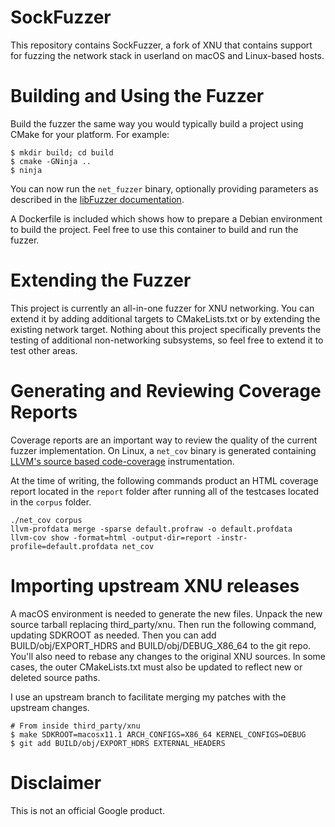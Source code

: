 # SockFuzzer

This repository contains SockFuzzer, a fork of XNU that contains support
for fuzzing the network stack in userland on macOS and Linux-based hosts.

# Building and Using the Fuzzer

Build the fuzzer the same way you would typically build a project using CMake
for your platform. For example:

```
$ mkdir build; cd build
$ cmake -GNinja ..
$ ninja
```

You can now run the `net_fuzzer` binary, optionally providing parameters as
described in the [libFuzzer documentation](https://llvm.org/docs/LibFuzzer.html).

A Dockerfile is included which shows how to prepare a Debian environment to build
the project. Feel free to use this container to build and run the fuzzer.

# Extending the Fuzzer

This project is currently an all-in-one fuzzer for XNU networking. You can extend
it by adding additional targets to CMakeLists.txt or by extending the existing
network target. Nothing about this project specifically prevents the testing of
additional non-networking subsystems, so feel free to extend it to test other
areas.

# Generating and Reviewing Coverage Reports

Coverage reports are an important way to review the quality of the current
fuzzer implementation. On Linux, a `net_cov` binary is generated containing
[LLVM's source based code-coverage](https://clang.llvm.org/docs/SourceBasedCodeCoverage.html)
instrumentation.

At the time of writing, the following commands product an HTML coverage report located
in the `report` folder after running all of the testcases located in the `corpus` folder.

```
./net_cov corpus
llvm-profdata merge -sparse default.profraw -o default.profdata
llvm-cov show -format=html -output-dir=report -instr-profile=default.profdata net_cov
```

# Importing upstream XNU releases

A macOS environment is needed to generate the new files. Unpack the new source tarball
replacing third_party/xnu. Then run the following command, updating SDKROOT as needed.
Then you can add BUILD/obj/EXPORT_HDRS and BUILD/obj/DEBUG_X86_64 to the git repo.
You'll also need to rebase any changes to the original XNU sources. In some cases, the
outer CMakeLists.txt must also be updated to reflect new or deleted source paths.

I use an upstream branch to facilitate merging my patches with the upstream changes.

```
# From inside third_party/xnu
$ make SDKROOT=macosx11.1 ARCH_CONFIGS=X86_64 KERNEL_CONFIGS=DEBUG
$ git add BUILD/obj/EXPORT_HDRS EXTERNAL_HEADERS
```

# Disclaimer

This is not an official Google product.
